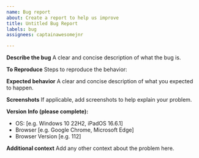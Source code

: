 ```yaml
---
name: Bug report
about: Create a report to help us improve
title: Untitled Bug Report
labels: bug
assignees: captainawesomejnr

---
```


**Describe the bug**
A clear and concise description of what the bug is.

**To Reproduce**
Steps to reproduce the behavior:


**Expected behavior**
A clear and concise description of what you expected to happen.

**Screenshots**
If applicable, add screenshots to help explain your problem.

**Version Info (please complete):**
 - OS: [e.g. Windows 10 22H2, iPadOS 16.6.1]
 - Browser [e.g. Google Chrome, Microsoft Edge]
 - Browser Version [e.g. 112]

**Additional context**
Add any other context about the problem here.

